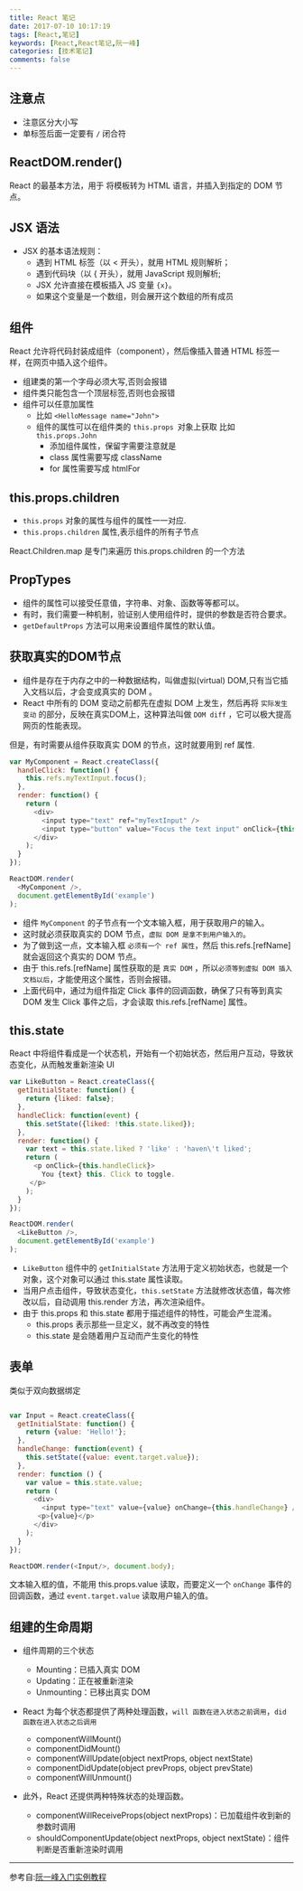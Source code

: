 ```yaml
---
title: React 笔记
date: 2017-07-10 10:17:19
tags: [React,笔记]
keywords: [React,React笔记,阮一峰]
categories: [技术笔记]
comments: false
---
```



## 注意点

 - 注意区分大小写
 - 单标签后面一定要有 `/` 闭合符

<!-- more -->

## ReactDOM.render()

 React 的最基本方法，用于 将模板转为 HTML 语言，并插入到指定的 DOM 节点。

## JSX 语法

 - JSX 的基本语法规则：
     + 遇到 HTML 标签（以 < 开头），就用 HTML 规则解析；
     + 遇到代码块（以 { 开头），就用 JavaScript 规则解析;
     + JSX 允许直接在模板插入 JS 变量 `{x}`。
     + 如果这个变量是一个数组，则会展开这个数组的所有成员

## 组件

React 允许将代码封装成组件（component），然后像插入普通 HTML 标签一样，在网页中插入这个组件。

 - 组建类的第一个字母必须大写,否则会报错
 - 组件类只能包含一个顶层标签,否则也会报错
 - 组件可以任意加属性
     + 比如 `<HelloMessage name="John">`
     + 组件的属性可以在组件类的 `this.props `对象上获取 比如 `this.props.John`
         * 添加组件属性，保留字需要注意就是
         * class 属性需要写成 className
         * for 属性需要写成 htmlFor

## this.props.children

 - `this.props` 对象的属性与组件的属性一一对应.
 - `this.props.children` 属性,表示组件的所有子节点

React.Children.map 是专门来遍历 this.props.children 的一个方法

## PropTypes

 - 组件的属性可以接受任意值，字符串、对象、函数等等都可以。
 - 有时，我们需要一种机制，验证别人使用组件时，提供的参数是否符合要求。
 - `getDefaultProps` 方法可以用来设置组件属性的默认值。

## 获取真实的DOM节点

 - 组件是存在于内存之中的一种数据结构，叫做虚拟(virtual) DOM,只有当它插入文档以后，才会变成真实的 DOM 。
 - React 中所有的 DOM 变动之前都先在虚拟 DOM 上发生，然后再将 `实际发生变动` 的部分，反映在真实DOM上，这种算法叫做 `DOM diff` ，它可以极大提高网页的性能表现。

但是，有时需要从组件获取真实 DOM 的节点，这时就要用到 ref 属性.

```javascript
var MyComponent = React.createClass({
  handleClick: function() {
    this.refs.myTextInput.focus();
  },
  render: function() {
    return (
      <div>
        <input type="text" ref="myTextInput" />
        <input type="button" value="Focus the text input" onClick={this.handleClick} />
      </div>
    );
  }
});

ReactDOM.render(
  <MyComponent />,
  document.getElementById('example')
);

```

 - 组件 `MyComponent` 的子节点有一个文本输入框，用于获取用户的输入。
 - 这时就必须获取真实的 DOM 节点，`虚拟 DOM 是拿不到用户输入的`。
 - 为了做到这一点，文本输入框 `必须有一个 ref 属性`，然后 this.refs.[refName] 就会返回这个真实的 DOM 节点。
 - 由于 this.refs.[refName] 属性获取的是 `真实 DOM` ，所以`必须等到虚拟 DOM 插入文档以后`，才能使用这个属性，否则会报错。
 - 上面代码中，通过为组件指定 Click 事件的回调函数，确保了只有等到真实 DOM 发生 Click 事件之后，才会读取 this.refs.[refName] 属性。


## this.state

React 中将组件看成是一个状态机，开始有一个初始状态，然后用户互动，导致状态变化，从而触发重新渲染 UI

```javascript
var LikeButton = React.createClass({
  getInitialState: function() {
    return {liked: false};
  },
  handleClick: function(event) {
    this.setState({liked: !this.state.liked});
  },
  render: function() {
    var text = this.state.liked ? 'like' : 'haven\'t liked';
    return (
      <p onClick={this.handleClick}>
        You {text} this. Click to toggle.
     </p>
    );
  }
});

ReactDOM.render(
  <LikeButton />,
  document.getElementById('example')
);

```

 - `LikeButton` 组件中的 `getInitialState` 方法用于定义初始状态，也就是一个对象，这个对象可以通过 this.state 属性读取。
 - 当用户点击组件，导致状态变化，`this.setState` 方法就修改状态值，每次修改以后，自动调用 this.render 方法，再次渲染组件。
 - 由于 this.props 和 this.state 都用于描述组件的特性，可能会产生混淆。
    - this.props 表示那些一旦定义，就不再改变的特性
    - this.state 是会随着用户互动而产生变化的特性


## 表单

类似于双向数据绑定

```javascript

var Input = React.createClass({
  getInitialState: function() {
    return {value: 'Hello!'};
  },
  handleChange: function(event) {
    this.setState({value: event.target.value});
  },
  render: function () {
    var value = this.state.value;
    return (
      <div>
        <input type="text" value={value} onChange={this.handleChange} />
       <p>{value}</p>
      </div>
    );
  }
});

ReactDOM.render(<Input/>, document.body);

```

文本输入框的值，不能用 this.props.value 读取，而要定义一个 `onChange` 事件的回调函数，通过 `event.target.value` 读取用户输入的值。


## 组建的生命周期

 - 组件周期的三个状态
     + Mounting：已插入真实 DOM
     + Updating：正在被重新渲染
     + Unmounting：已移出真实 DOM

 - React 为每个状态都提供了两种处理函数，`will 函数在进入状态之前调用`，`did 函数在进入状态之后调用`
     + componentWillMount()
     + componentDidMount()
     + componentWillUpdate(object nextProps, object nextState)
     + componentDidUpdate(object prevProps, object prevState)
     + componentWillUnmount()

 - 此外，React 还提供两种特殊状态的处理函数。
     + componentWillReceiveProps(object nextProps)：已加载组件收到新的参数时调用
     + shouldComponentUpdate(object nextProps, object nextState)：组件判断是否重新渲染时调用

---------

参考自:[阮一峰入门实例教程](http://www.ruanyifeng.com/blog/2015/03/react.html)
